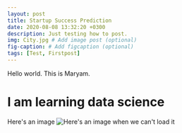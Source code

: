 ```yaml
---
layout: post
title: Startup Success Prediction
date: 2020-08-08 13:32:20 +0300
description: Just testing how to post.
img: City.jpg # Add image post (optional)
fig-caption: # Add figcaption (optional)
tags: [Test, Firstpost]
---
```

Hello world. This is Maryam.

# I am learning data science

Here's an image
![Here's an image when we can't load it]({{site.baseurl}}/assets/img/we-in-rest.jpg)
